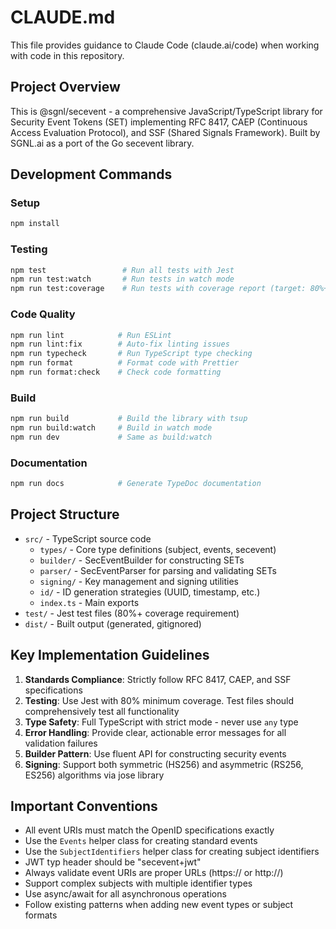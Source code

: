 # CLAUDE.md

This file provides guidance to Claude Code (claude.ai/code) when working with code in this repository.

## Project Overview

This is @sgnl/secevent - a comprehensive JavaScript/TypeScript library for Security Event Tokens (SET) implementing RFC 8417, CAEP (Continuous Access Evaluation Protocol), and SSF (Shared Signals Framework). Built by SGNL.ai as a port of the Go secevent library.

## Development Commands

### Setup
```bash
npm install
```

### Testing
```bash
npm test                 # Run all tests with Jest
npm run test:watch       # Run tests in watch mode
npm run test:coverage    # Run tests with coverage report (target: 80%+)
```

### Code Quality
```bash
npm run lint            # Run ESLint
npm run lint:fix        # Auto-fix linting issues
npm run typecheck       # Run TypeScript type checking
npm run format          # Format code with Prettier
npm run format:check    # Check code formatting
```

### Build
```bash
npm run build           # Build the library with tsup
npm run build:watch     # Build in watch mode
npm run dev             # Same as build:watch
```

### Documentation
```bash
npm run docs            # Generate TypeDoc documentation
```

## Project Structure

- `src/` - TypeScript source code
  - `types/` - Core type definitions (subject, events, secevent)
  - `builder/` - SecEventBuilder for constructing SETs
  - `parser/` - SecEventParser for parsing and validating SETs
  - `signing/` - Key management and signing utilities
  - `id/` - ID generation strategies (UUID, timestamp, etc.)
  - `index.ts` - Main exports
- `test/` - Jest test files (80%+ coverage requirement)
- `dist/` - Built output (generated, gitignored)

## Key Implementation Guidelines

1. **Standards Compliance**: Strictly follow RFC 8417, CAEP, and SSF specifications
2. **Testing**: Use Jest with 80% minimum coverage. Test files should comprehensively test all functionality
3. **Type Safety**: Full TypeScript with strict mode - never use `any` type
4. **Error Handling**: Provide clear, actionable error messages for all validation failures
5. **Builder Pattern**: Use fluent API for constructing security events
6. **Signing**: Support both symmetric (HS256) and asymmetric (RS256, ES256) algorithms via jose library

## Important Conventions

- All event URIs must match the OpenID specifications exactly
- Use the `Events` helper class for creating standard events
- Use the `SubjectIdentifiers` helper class for creating subject identifiers
- JWT typ header should be "secevent+jwt"
- Always validate event URIs are proper URLs (https:// or http://)
- Support complex subjects with multiple identifier types
- Use async/await for all asynchronous operations
- Follow existing patterns when adding new event types or subject formats